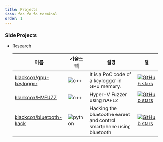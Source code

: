 ```yaml
---
title: Projects
icon: fas fa fa-terminal
order: 1
---
```


### Side Projects
- Research

   |이름|기술스택|설명|별|
   |----|-------|----|--|
   |[blackcon/gpu-keylogger](https://github.com/blackcon/gpu-keylogger)|![c++](https://img.shields.io/badge/-C++-000000?logo=c%2B%2B&style=flat)|It is a PoC code of a keylogger in GPU memory.|[![GitHub stars](https://img.shields.io/github/stars/blackcon/gpu-keylogger?style=social&label=Star&maxAge=2592000)](https://GitHub.com/blackcon/gpu-keylogger/stargazers/)
   |[blackcon/HVFUZZ](https://github.com/blackcon/HVFUZZ)|![c++](https://img.shields.io/badge/-C++-000000?logo=c%2B%2B&style=flat)|Hyper-V Fuzzer using hAFL2|[![GitHub stars](https://img.shields.io/github/stars/blackcon/HVFUZZ?style=social&label=Star&maxAge=2592000)](https://GitHub.com/blackcon/HVFUZZ/stargazers/)
   |[blackcon/bluetooth-hack](https://github.com/blackcon/blutooth-hack)|![python](https://img.shields.io/badge/-python-000000?logo=python&style=flat)|Hacking the bluetoothe earset and control smartphone using bluetooth|[![GitHub stars](https://img.shields.io/github/stars/blackcon/blutooth-hack?style=social&label=Star&maxAge=2592000)](https://GitHub.com/blackcon/blutooth-hack/stargazers/)
